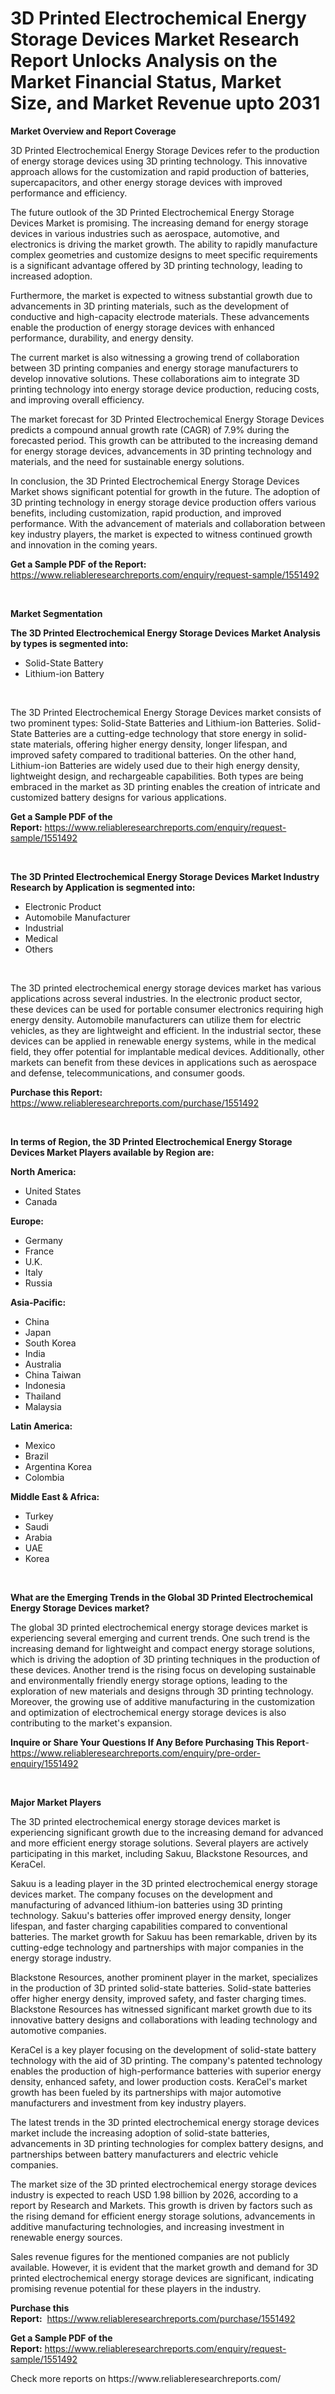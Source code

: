 <p><h1>3D Printed Electrochemical Energy Storage Devices Market Research Report Unlocks Analysis on the Market Financial Status, Market Size, and Market Revenue upto 2031</h1></p><p><strong>Market Overview and Report Coverage</strong></p>
<p><p>3D Printed Electrochemical Energy Storage Devices refer to the production of energy storage devices using 3D printing technology. This innovative approach allows for the customization and rapid production of batteries, supercapacitors, and other energy storage devices with improved performance and efficiency.</p><p>The future outlook of the 3D Printed Electrochemical Energy Storage Devices Market is promising. The increasing demand for energy storage devices in various industries such as aerospace, automotive, and electronics is driving the market growth. The ability to rapidly manufacture complex geometries and customize designs to meet specific requirements is a significant advantage offered by 3D printing technology, leading to increased adoption.</p><p>Furthermore, the market is expected to witness substantial growth due to advancements in 3D printing materials, such as the development of conductive and high-capacity electrode materials. These advancements enable the production of energy storage devices with enhanced performance, durability, and energy density.</p><p>The current market is also witnessing a growing trend of collaboration between 3D printing companies and energy storage manufacturers to develop innovative solutions. These collaborations aim to integrate 3D printing technology into energy storage device production, reducing costs, and improving overall efficiency.</p><p>The market forecast for 3D Printed Electrochemical Energy Storage Devices predicts a compound annual growth rate (CAGR) of 7.9% during the forecasted period. This growth can be attributed to the increasing demand for energy storage devices, advancements in 3D printing technology and materials, and the need for sustainable energy solutions.</p><p>In conclusion, the 3D Printed Electrochemical Energy Storage Devices Market shows significant potential for growth in the future. The adoption of 3D printing technology in energy storage device production offers various benefits, including customization, rapid production, and improved performance. With the advancement of materials and collaboration between key industry players, the market is expected to witness continued growth and innovation in the coming years.</p></p>
<p><strong>Get a Sample PDF of the Report:</strong> <a href="https://www.reliableresearchreports.com/enquiry/request-sample/1551492">https://www.reliableresearchreports.com/enquiry/request-sample/1551492</a></p>
<p>&nbsp;</p>
<p><strong>Market Segmentation</strong></p>
<p><strong>The 3D Printed Electrochemical Energy Storage Devices Market Analysis by types is segmented into:</strong></p>
<p><ul><li>Solid-State Battery</li><li>Lithium-ion Battery</li></ul></p>
<p>&nbsp;</p>
<p><p>The 3D Printed Electrochemical Energy Storage Devices market consists of two prominent types: Solid-State Batteries and Lithium-ion Batteries. Solid-State Batteries are a cutting-edge technology that store energy in solid-state materials, offering higher energy density, longer lifespan, and improved safety compared to traditional batteries. On the other hand, Lithium-ion Batteries are widely used due to their high energy density, lightweight design, and rechargeable capabilities. Both types are being embraced in the market as 3D printing enables the creation of intricate and customized battery designs for various applications.</p></p>
<p><strong>Get a Sample PDF of the Report:</strong>&nbsp;<a href="https://www.reliableresearchreports.com/enquiry/request-sample/1551492">https://www.reliableresearchreports.com/enquiry/request-sample/1551492</a></p>
<p>&nbsp;</p>
<p><strong>The 3D Printed Electrochemical Energy Storage Devices Market Industry Research by Application is segmented into:</strong></p>
<p><ul><li>Electronic Product</li><li>Automobile Manufacturer</li><li>Industrial</li><li>Medical</li><li>Others</li></ul></p>
<p>&nbsp;</p>
<p><p>The 3D printed electrochemical energy storage devices market has various applications across several industries. In the electronic product sector, these devices can be used for portable consumer electronics requiring high energy density. Automobile manufacturers can utilize them for electric vehicles, as they are lightweight and efficient. In the industrial sector, these devices can be applied in renewable energy systems, while in the medical field, they offer potential for implantable medical devices. Additionally, other markets can benefit from these devices in applications such as aerospace and defense, telecommunications, and consumer goods.</p></p>
<p><strong>Purchase this Report:</strong>&nbsp; <a href="https://www.reliableresearchreports.com/purchase/1551492">https://www.reliableresearchreports.com/purchase/1551492</a></p>
<p>&nbsp;</p>
<p><strong>In terms of Region, the 3D Printed Electrochemical Energy Storage Devices Market Players available by Region are:</strong></p>
<p>
    <p> <strong> North America: </strong>
        <ul>
            <li>United States</li>
            <li>Canada</li>
        </ul>
        </p> 
    <p> <strong> Europe: </strong>
        <ul>
            <li>Germany</li>
            <li>France</li>
            <li>U.K.</li>
            <li>Italy</li>
            <li>Russia</li>
        </ul>
        </p> 
    <p> <strong> Asia-Pacific: </strong>
        <ul>
            <li>China</li>
            <li>Japan</li>
            <li>South Korea</li>
            <li>India</li>
            <li>Australia</li>
            <li>China Taiwan</li>
            <li>Indonesia</li>
            <li>Thailand</li>
            <li>Malaysia</li>
        </ul>
        </p> 
    <p> <strong> Latin America: </strong>
        <ul>
            <li>Mexico</li>
            <li>Brazil</li>
            <li>Argentina Korea</li>
            <li>Colombia</li>
        </ul>
        </p> 
    <p> <strong> Middle East & Africa: </strong>
        <ul>
            <li>Turkey</li>
            <li>Saudi</li>
            <li>Arabia</li>
            <li>UAE</li>
            <li>Korea</li>
        </ul>
    </p>
    </p>
<p>&nbsp;</p>
<p><strong>What are the Emerging Trends in the Global 3D Printed Electrochemical Energy Storage Devices market?</strong></p>
<p><p>The global 3D printed electrochemical energy storage devices market is experiencing several emerging and current trends. One such trend is the increasing demand for lightweight and compact energy storage solutions, which is driving the adoption of 3D printing techniques in the production of these devices. Another trend is the rising focus on developing sustainable and environmentally friendly energy storage options, leading to the exploration of new materials and designs through 3D printing technology. Moreover, the growing use of additive manufacturing in the customization and optimization of electrochemical energy storage devices is also contributing to the market's expansion.</p></p>
<p><strong>Inquire or Share Your Questions If Any Before Purchasing This Report</strong>- <a href="https://www.reliableresearchreports.com/enquiry/pre-order-enquiry/1551492">https://www.reliableresearchreports.com/enquiry/pre-order-enquiry/1551492</a></p>
<p>&nbsp;</p>
<p><strong>Major Market Players</strong></p>
<p><p>The 3D printed electrochemical energy storage devices market is experiencing significant growth due to the increasing demand for advanced and more efficient energy storage solutions. Several players are actively participating in this market, including Sakuu, Blackstone Resources, and KeraCel.</p><p>Sakuu is a leading player in the 3D printed electrochemical energy storage devices market. The company focuses on the development and manufacturing of advanced lithium-ion batteries using 3D printing technology. Sakuu's batteries offer improved energy density, longer lifespan, and faster charging capabilities compared to conventional batteries. The market growth for Sakuu has been remarkable, driven by its cutting-edge technology and partnerships with major companies in the energy storage industry.</p><p>Blackstone Resources, another prominent player in the market, specializes in the production of 3D printed solid-state batteries. Solid-state batteries offer higher energy density, improved safety, and faster charging times. Blackstone Resources has witnessed significant market growth due to its innovative battery designs and collaborations with leading technology and automotive companies.</p><p>KeraCel is a key player focusing on the development of solid-state battery technology with the aid of 3D printing. The company's patented technology enables the production of high-performance batteries with superior energy density, enhanced safety, and lower production costs. KeraCel's market growth has been fueled by its partnerships with major automotive manufacturers and investment from key industry players.</p><p>The latest trends in the 3D printed electrochemical energy storage devices market include the increasing adoption of solid-state batteries, advancements in 3D printing technologies for complex battery designs, and partnerships between battery manufacturers and electric vehicle companies.</p><p>The market size of the 3D printed electrochemical energy storage devices industry is expected to reach USD 1.98 billion by 2026, according to a report by Research and Markets. This growth is driven by factors such as the rising demand for efficient energy storage solutions, advancements in additive manufacturing technologies, and increasing investment in renewable energy sources.</p><p>Sales revenue figures for the mentioned companies are not publicly available. However, it is evident that the market growth and demand for 3D printed electrochemical energy storage devices are significant, indicating promising revenue potential for these players in the industry.</p></p>
<p><strong>Purchase this Report:</strong>&nbsp;&nbsp;<a href="https://www.reliableresearchreports.com/purchase/1551492">https://www.reliableresearchreports.com/purchase/1551492</a></p>
<p></p>
<p><strong>Get a Sample PDF of the Report:</strong>&nbsp;<a href="https://www.reliableresearchreports.com/enquiry/request-sample/1551492">https://www.reliableresearchreports.com/enquiry/request-sample/1551492</a></p>
<p>Check more reports on https://www.reliableresearchreports.com/</p>